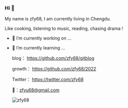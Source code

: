 ### Hi 👋
  My name is zfy68, I am currently living in Chengdu.
  
  Like cooking, listening to music, reading, chasing drama !
 

- 🔭 I’m currently working on ...
- 🌱 I’m currently learning ...


  blog：    https://github.com/zfy68/gitblog
  
  growth：  https://github.com/zfy68/2022
  
  Twitter： https://twitter.com/zfy68
  
  📮：zfyu68@gmail.com
  
  ![zfy68](https://github-readme-stats.vercel.app/api?username=zfy68&show_icons=true&title_color=fff&icon_color=79ff97&text_color=9f9f9f&bg_color=151515&hide=[%22contribs%22])
